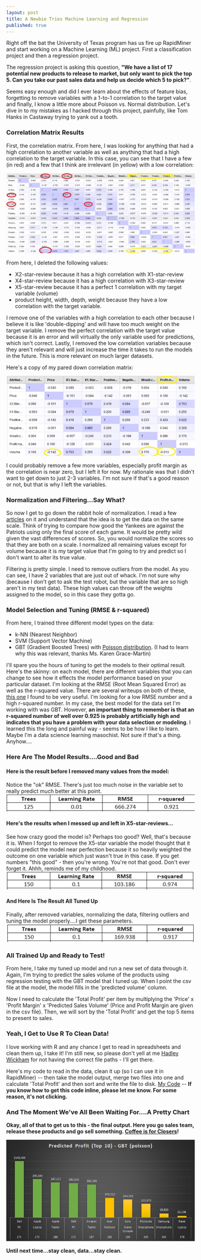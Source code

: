 ```yaml
---
layout: post
title: A Newbie Tries Machine Learning and Regression
published: true
---
```

Right off the bat the University of Texas program has us fire up RapidMiner and start working on a Machine Learning (ML) project. First a classification project and then a regression project. 

The regression project is asking this question, <b>"We have a list of 17 potential new products to release to market, but only want to pick the top 5. Can you take our past sales data and help us decide which 5 to pick?"</b>. 

Seems easy enough and did I ever learn about the effects of feature bias, forgetting to remove variables with a 1-to-1 correlation to the target value and finally, I know a little more about Poisson vs. Normal distribution. Let's dive in to my mistakes as I hacked through this project, painfully, like Tom Hanks in Castaway trying to yank out a tooth.

### Correlation Matrix Results
First, the correlation matrix. From here, I was looking for anything that had a high correlation to another variable as well as anything that had a high correlation to the target variable. In this case, you can see that I have a few (in red) and a few that I think are irrelevant (in yellow) with a low correlation: 

![Matrix](/images/Correlation-Matrix-C1T2-1.jpg)

From here, I deleted the following values:
* X2-star-review because it has a high correlation with X1-star-review
* X4-star-review because it has a high correlation with X3-star-review
* X5-star-review because it has a perfect 1 correlation with my target variable (volume)
* product height, width, depth, weight because they have a low correlation with the target variable. 

I remove one of the variables with a high correlation to each other because I believe it is like 'double-dipping' and will have too much weight on the target variable. I remove the perfect correlation with the target value because it is an error and will virtually the only variable used for predictions, which isn't correct. Lastly, I removed the low correlation variables because they aren't relevant and will just increase the time it takes to run the models in the future. This is more relevant on much larger datasets. 

Here's a copy of my pared down correlation matrix: 

![Matrix](/images/Correlation-Matrix-C1T2-2.jpg)

I could probably remove a few more variables, especially profit margin as the correlation is near zero, but I left it for now. My rationale was that I didn't want to get down to just 2-3 variables. I'm not sure if that's a good reason or not, but that is why I left the variables. 

### Normalization and Filtering...Say What?
So now I get to go down the rabbit hole of normalization. I read a few <a href="https://www.statisticshowto.datasciencecentral.com/normalized/" target="_blank">articles</a> on it and understand that the idea is to get the data on the same scale. Think of trying to compare how good the Yankees are against the Patriots using only the final score of each game. It would be pretty wild given the vast differences of scores. So, you would normalize the scores so that they are both on a scale. I normalized all remaining values except for volume because it is my target value that I'm going to try and predict so I don't want to alter its true value. 

Filtering is pretty simple. I need to remove outliers from the model. As you can see, I have 2 variables that are just out of whack. I'm not sure why (because I don't get to ask the test robot, but the variable that are so high aren't in my test data). These high values can throw off the weights assigned to the model, so in this case they gotta go. 

### Model Selection and Tuning (RMSE & r-squared)
From here, I trained three different model types on the data: 
* k-NN (Nearest Neighbor)
* SVM (Support Vector Machine)
* GBT (Gradient Boosted Trees) with <a href="https://www.theanalysisfactor.com/differences-between-normal-and-poisson-distributions/" target="_blank">Poisson distribution</a>. (I had to learn why this was relevant, thanks Ms. Karen Grace-Martin)

I'll spare you the hours of tuning to get the models to their optimal result. Here's the skinny: on each model, there are different variables that you can change to see how it effects the model performance based on your particular dataset. I'm looking at the RMSE (Root Mean Squared Error) as well as the r-squared value. There are several writeups on both of these, <a href="https://www.theanalysisfactor.com/assessing-the-fit-of-regression-models/" target="_blank">this one</a> I found to be very useful. I'm looking for a low RMSE number and a high r-squared number. In my case, the best model for the data set I'm working with was GBT. However, <b> an important thing to remember is that an r-squared number of well over 0.925 is probably artificially high and indicates that you have a problem with your data selection or modeling</b>. I learned this the long and painful way - seems to be how I like to learn. Maybe I'm a data science learning masochist. Not sure if that's a thing. Anyhow....

### Here Are The Model Results....Good and Bad
#### Here is the result before I removed many values from the model: 
Notice the "ok" RMSE. There's just too much noise in the variable set to really predict much better at this point. 
![GBT](/images/GBT-1.jpg)

#### Here's the results when I messed up and left in X5-star-reviews...
See how crazy good the model is? Perhaps too good? Well, that's because it is. When I forgot to remove the X5-star variable the model thought that it could predict the model near perfection because it so heavily weighted the outcome on one variable which just wasn't true in this case. If you get numbers "this good" - then you're wrong. You're not that good. Don't ever forget it. Ahhh, reminds me of my childhood. 
![GBT](/images/GBT-2.jpg)

#### And Here Is The Result All Tuned Up
Finally, after removed variables, normalizing the data, filtering outliers and tuning the model properly....I get these parameters. 
![GBT](/images/GBT-3.jpg)

### All Trained Up and Ready to Test!
From here, I take my tuned up model and run a new set of data through it. Again, I'm trying to predict the sales volume of the products using regression testing with the GBT model that I tuned up. When I point the csv file at the model, the model fills in the 'predicted volume' column. 

Now I need to calculate the 'Total Profit' per item by multiplying the 'Price' x 'Profit Margin' x 'Predicted Sales Volume' (Price and Profit Margin are given in the csv file). Then, we will sort by the 'Total Profit' and get the top 5 items to present to sales.

### Yeah, I Get to Use R To Clean Data!
I love working with R and any chance I get to read in spreadsheets and clean them up, I take it! I'm still new, so please don't yell at me <a href="https://twitter.com/hadleywickham" target="_blank">Hadley Wickham</a> for not having the correct file paths - I'll get there. 

Here's my code to read in the data, clean it up (so I can use it in RapidMiner) -- then take the model output, merge two files into one and calculate 'Total Profit' and then sort and write the file to disk. [My Code](../../../Prep-Clean-Store-C1T2/blob/master/clean_csv_files.R) -- <b> If you know how to get this code inline, please let me know. For some reason, it's not clicking. 

### And The Moment We've All Been Waiting For....A Pretty Chart
Okay, all of that to get us to this - the final output. Here you go sales team, release these products and go sell something. <a href="https://youtu.be/QMFwFgG9NE8" target="_blank">Coffee is for Closers</a>!

![Top Products](/images/Top-Products.jpg)

Until next time...stay clean, data...stay clean.
